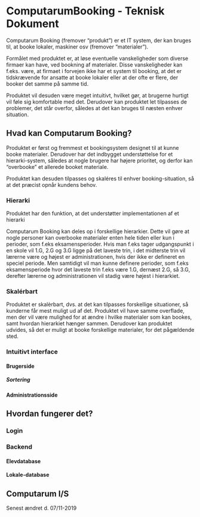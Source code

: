 # ComputarumBooking - Teknisk Dokument
Computarum Booking (fremover “produkt”) er et IT system, der kan bruges til, at booke lokaler, maskiner osv (fremover “materialer”).

Formålet med produktet er, at løse eventuelle vanskeligheder som diverse firmaer kan have, ved bookning af materialer. Disse vanskeligheder kan f.eks. være, at firmaet i forvejen ikke har et system til booking, at det er tidskrævende for ansatte at booke lokaler eller at der ofte er flere, der booker det samme på samme tid.

Produktet vil desuden være meget intuitivt, hvilket gør, at brugerne hurtigt vil føle sig komfortable med det. Derudover kan produktet let tilpasses de problemer, det står overfor, således at det kan bruges til næsten enhver situation.

## Hvad kan Computarum Booking?
Produktet er først og fremmest et bookingsystem designet til at kunne booke materialer.
Derudover har det indbygget understøttelse for et hierarki-system, således at nogle brugere har højere prioritet, og derfor kan “overbooke” et allerede booket materiale.

Produktet kan desuden tilpasses og skaléres til enhver booking-situation, så at det præcist opnår kundens behov.

### Hierarki
Produktet har den funktion, at det understøtter implementationen af et hierarki 

Computarum Booking kan deles op i forskellige hierarkier. Dette vil gøre at nogle personer kan overbooke materialer enten hele tiden eller kun i perioder, som f.eks eksamensperioder. 
Hvis man f.eks tager udgangspunkt i en skole vil 1.G, 2.G og 3.G ligge på det laveste trin, i det midterste trin vil lærerne være og højest er administrationen, hvis der ikke er defineret en speciel periode. Men samtidigt vil man kunne definere perioder, som f.eks eksamensperiode hvor det laveste trin f.eks være 1.G, dernæst 2.G, så 3.G, derefter lærerne og administrationen vil stadig være højest i hierarkiet. 

### Skalérbart
Produktet er skalèrbart, dvs. at det kan tilpasses forskellige situationer, så kunderne får mest muligt ud af det. Produktet vil have samme overflade, men der vil være mulighed for at ændre i hvilke materialer som kan bookes, samt hvordan hierarkiet hænger sammen. Derudover kan produktet udvides, så det er muligt at booke forskellige materialer, for det pågældende sted. 

### Intuitivt interface
#### Brugerside
##### Sortering
#### Administrationsside

## Hvordan fungerer det?
### Login
### Backend
#### Elevdatabase
#### Lokale-database

## Computarum I/S
Senest ændret d. 07/11-2019